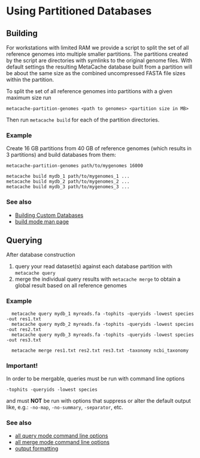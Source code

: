 # Using Partitioned Databases


## Building

For workstations with limited RAM we provide a script to split the set of all reference genomes into multiple smaller partitions. 
The partitions created by the script are directories with symlinks to the original genome files.
With default settings the resulting MetaCache database built from a partition will be about the same size as the combined uncompressed FASTA file sizes within the partition.

To split the set of all reference genomes into partitions with a given maximum size run

```
metacache-partition-genomes <path to genomes> <partition size in MB>
```

Then run `metacache build` for each of the partition directories.

### Example
Create 16 GB partitions from 40 GB of reference genomes (which results in 3 partitions) and build databases from them:
```
metacache-partition-genomes path/to/mygenomes 16000

metacache build mydb_1 path/to/mygenomes_1 ...
metacache build mydb_2 path/to/mygenomes_2 ...
metacache build mydb_3 path/to/mygenomes_3 ...
```

### See also
* [Building Custom Databases](building.md)
* [build mode man page](mode_build.txt)



## Querying

After database construction

1. query your read dataset(s) against each database partition with `metacache query`
2. merge the individual query results with `metacache merge` to obtain a global result based on all reference genomes


### Example
```
  metacache query mydb_1 myreads.fa -tophits -queryids -lowest species -out res1.txt 
  metacache query mydb_2 myreads.fa -tophits -queryids -lowest species -out res2.txt
  metacache query mydb_3 myreads.fa -tophits -queryids -lowest species -out res3.txt

  metacache merge res1.txt res2.txt res3.txt -taxonomy ncbi_taxonomy
```

### Important!
In order to be mergable, queries must be run with command line options
```
-tophits -queryids -lowest species
```

and must <strong>NOT</strong> be run with options that suppress or alter the default output
like, e.g.: `-no-map`, `-no-summary`, `-separator`, etc.



### See also
* [all query mode command line options](mode_query.txt)
* [all merge mode command line options](mode_merge.txt)
* [output formatting](output.md)


